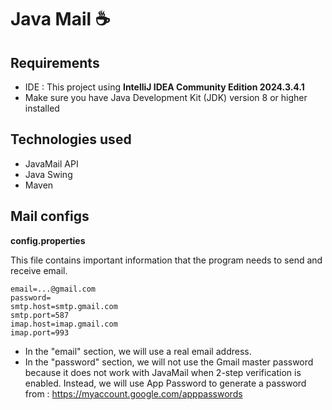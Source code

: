# Java Mail ☕

## Requirements
- IDE : This project using **IntelliJ IDEA Community Edition 2024.3.4.1**
- Make sure you have Java Development Kit (JDK) version 8 or higher installed

## Technologies used
- JavaMail API
- Java Swing
- Maven

## Mail configs

**config.properties**</br>

This file contains important information that the program needs to send and receive email.

```properties
email=...@gmail.com
password=
smtp.host=smtp.gmail.com
smtp.port=587
imap.host=imap.gmail.com
imap.port=993
```

- In the "email" section, we will use a real email address.
- In the "password" section, we will not use the Gmail master password because it does not work with JavaMail when 2-step verification is enabled. Instead, we will use App Password to generate a password from : https://myaccount.google.com/apppasswords

